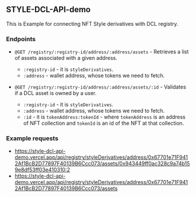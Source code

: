 ## STYLE-DCL-API-demo

This is Example for connecting NFT Style derivatives with DCL registry.

### Endpoints
- `@GET /registry/:registry-id/address/:address/assets` - Retrieves a list of assets associated with a given address.
  - `:registry-id` - it is `styleDerivatives`.
  - `:address` - wallet address, whose tokens we need to fetch.
 
- `@GET /registry/:registry-id/address/:address/assets/:id` - Validates if a DCL asset is owned by a user.
  - `:registry-id` - it is `styleDerivatives`.
  - `:address` - wallet address, whose tokens we need to fetch.
  - `:id` - it is `tokenAddress:tokenId` - where `tokenAddress` is an address of NFT collection and `tokenId` is an id of the NFT at that collection. 

### Example requests
- https://style-dcl-api-demo.vercel.app/api/registry/styleDerivatives/address/0x67701e71F9412Af1BcB2D77897F40139B6Ccc073/assets/0x943449ff0ac328c9a74b159e8df53ff03e410310:2
- https://style-dcl-api-demo.vercel.app/api/registry/styleDerivatives/address/0x67701e71F9412Af1BcB2D77897F40139B6Ccc073/assets
